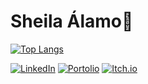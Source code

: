 <h1 align="start" >Sheila Álamo👋</h1>

<!-- Cabecera con animación -->
[![Top Langs](https://github-readme-stats.vercel.app/api/top-langs/?username=sheilaalamoalarcon&show_icons=true&theme=tokyonight)](https://github.com/sheilaalamoalarcon/github-readme-stats)

 <!-- Botones de Redes Sociales -->
     
[![LinkedIn](https://img.shields.io/badge/LinkedIn-0077B5?style=for-the-badge&logo=linkedin&logoColor=white)](https://www.linkedin.com/in/sheila-alamo/)
[![Portolio](https://img.shields.io/badge/Porfolio-100000?style=for-the-badge&logo=twitter&logoColor=white)](https://portfolio-2z3xrx5lm-sheilaalamoalarcons-projects.vercel.app)
[![Itch.io](https://img.shields.io/badge/Itch.io-ffffff?style=for-the-badge&logo=itch.io&logoColor=orange)](https://sheila-alamo.itch.io)
